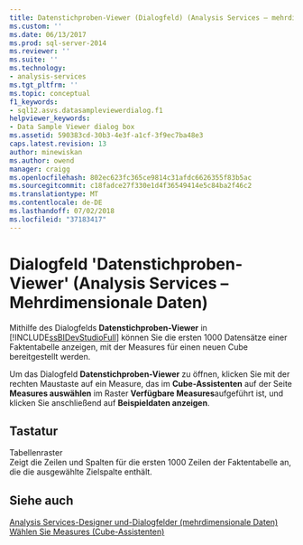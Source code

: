 ```yaml
---
title: Datenstichproben-Viewer (Dialogfeld) (Analysis Services – mehrdimensionale Daten) | Microsoft-Dokumentation
ms.custom: ''
ms.date: 06/13/2017
ms.prod: sql-server-2014
ms.reviewer: ''
ms.suite: ''
ms.technology:
- analysis-services
ms.tgt_pltfrm: ''
ms.topic: conceptual
f1_keywords:
- sql12.asvs.datasampleviewerdialog.f1
helpviewer_keywords:
- Data Sample Viewer dialog box
ms.assetid: 590383cd-30b3-4e3f-a1cf-3f9ec7ba48e3
caps.latest.revision: 13
author: minewiskan
ms.author: owend
manager: craigg
ms.openlocfilehash: 802ec623fc365ce9814c31afdc6626355f83b5ac
ms.sourcegitcommit: c18fadce27f330e1d4f36549414e5c84ba2f46c2
ms.translationtype: MT
ms.contentlocale: de-DE
ms.lasthandoff: 07/02/2018
ms.locfileid: "37183417"
---
```

# <a name="data-sample-viewer-dialog-box-analysis-services---multidimensional-data"></a>Dialogfeld 'Datenstichproben-Viewer' (Analysis Services – Mehrdimensionale Daten)
  Mithilfe des Dialogfelds **Datenstichproben-Viewer** in [!INCLUDE[ssBIDevStudioFull](../includes/ssbidevstudiofull-md.md)] können Sie die ersten 1000 Datensätze einer Faktentabelle anzeigen, mit der Measures für einen neuen Cube bereitgestellt werden.  
  
 Um das Dialogfeld **Datenstichproben-Viewer** zu öffnen, klicken Sie mit der rechten Maustaste auf ein Measure, das im **Cube-Assistenten** auf der Seite **Measures auswählen** im Raster **Verfügbare Measures**aufgeführt ist, und klicken Sie anschließend auf **Beispieldaten anzeigen**.  
  
## <a name="options"></a>Tastatur  
 Tabellenraster  
 Zeigt die Zeilen und Spalten für die ersten 1000 Zeilen der Faktentabelle an, die die ausgewählte Zielspalte enthält.  
  
## <a name="see-also"></a>Siehe auch  
 [Analysis Services-Designer und-Dialogfelder &#40;mehrdimensionale Daten&#41;](analysis-services-designers-and-dialog-boxes-multidimensional-data.md)   
 [Wählen Sie Measures &#40;Cube-Assistenten&#41;](select-measures-cube-wizard.md)  
  
  
